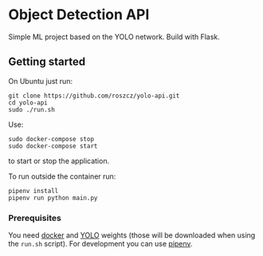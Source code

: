 # Object Detection API

Simple ML project based on the YOLO network. Build with Flask.

## Getting started

On Ubuntu just run:
```
git clone https://github.com/roszcz/yolo-api.git
cd yolo-api
sudo ./run.sh
```

Use:
```
sudo docker-compose stop
sudo docker-compose start
```
to start or stop the application.

To run outside the container run:
```
pipenv install
pipenv run python main.py
```

### Prerequisites

You need [docker](https://docs.docker.com/install/) and [YOLO](https://pjreddie.com/darknet/yolo/) weights (those will be downloaded when using the `run.sh` script).
For development you can use [pipenv](https://pipenv.readthedocs.io/en/latest/).
